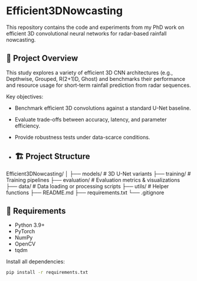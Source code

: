 # Efficient3DNowcasting

This repository contains the code and experiments from my PhD work on efficient 3D convolutional neural networks for radar-based rainfall nowcasting.

## 📘 Project Overview

This study explores a variety of efficient 3D CNN architectures (e.g., Depthwise, Grouped, R(2+1)D, Ghost) and benchmarks their performance and resource usage for short-term rainfall prediction from radar sequences.

Key objectives:
- Benchmark efficient 3D convolutions against a standard U-Net baseline.
- Evaluate trade-offs between accuracy, latency, and parameter efficiency.
- Provide  robustness tests under data-scarce conditions.

- ## 🏗️ Project Structure
Efficient3DNowcasting/
│
├── models/ # 3D U-Net variants
├── training/ # Training pipelines
├── evaluation/ # Evaluation metrics & visualizations
├── data/ # Data loading or processing scripts
├── utils/ # Helper functions
├── README.md
├── requirements.txt
└── .gitignore


## 🧪 Requirements

- Python 3.9+
- PyTorch
- NumPy
- OpenCV
- tqdm

Install all dependencies:
```bash
pip install -r requirements.txt
